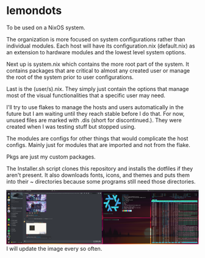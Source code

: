 # lemondots </br>
To be used on a NixOS system. </br>

The organization is more focused on system configurations rather than individual modules. Each host will have its configuration.nix (default.nix) as an extension to hardware modules and the lowest level system options. </br>

Next up is system.nix which contains the more root part of the system. It contains packages that are critical to almost any created user or manage the root of the system prior to user configurations. </br>

Last is the (user/s).nix. They simply just contain the options that manage most of the visual functionalities that a specific user may need. </br>

I'll try to use flakes to manage the hosts and users automatically in the future but I am waiting until they reach stable before I do that. For now, unused files are marked with .dis (short for discontinued.). They were created when I was testing stuff but stopped using. </br>

The modules are configs for other things that would complicate the host configs. Mainly just for modules that are imported and not from the flake. </br>

Pkgs are just my custom packages. </br>

The Installer.sh script clones this repository and installs the dotfiles if they aren't present. It also downloads fonts, icons, and themes and puts them into their ~ directories because some programs still need those directories.

<img src="desktop.png"> </br>
I will update the image every so often. </br>